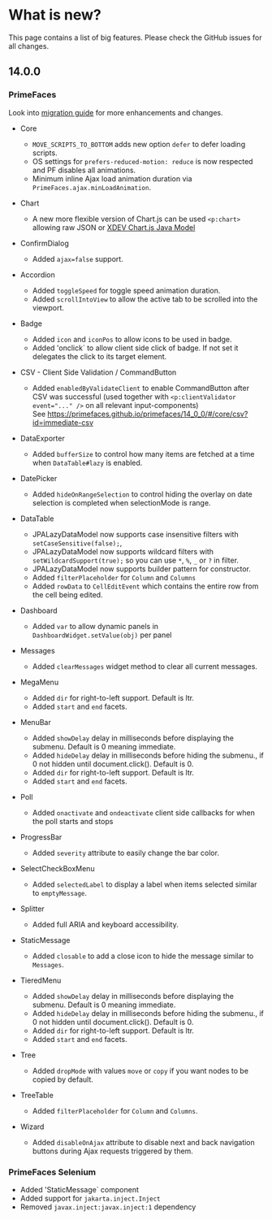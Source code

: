 # What is new?

This page contains a list of big features. Please check the GitHub issues for all changes.

## 14.0.0

### PrimeFaces

Look into [migration guide](https://primefaces.github.io/primefaces/14_0_0/#/../migrationguide/14_0_0) for more enhancements and changes.

* Core
    * `MOVE_SCRIPTS_TO_BOTTOM` adds new option `defer` to defer loading scripts.
    * OS settings for `prefers-reduced-motion: reduce` is now respected and PF disables all animations.
    * Minimum inline Ajax load animation duration via `PrimeFaces.ajax.minLoadAnimation`.

* Chart
   * A new more flexible version of Chart.js can be used `<p:chart>` allowing raw JSON or [XDEV Chart.js Java Model](https://github.com/xdev-software/chartjs-java-model)
   
* ConfirmDialog
   * Added `ajax=false` support.

* Accordion
    * Added `toggleSpeed` for toggle speed animation duration.
    * Added `scrollIntoView` to allow the active tab to be scrolled into the viewport.
    
* Badge
    * Added `icon` and `iconPos` to allow icons to be used in badge.
    * Added 'onclick` to allow client side click of badge. If not set it delegates the click to its target element.

* CSV - Client Side Validation / CommandButton
    * Added `enabledByValidateClient` to enable CommandButton after CSV was successful (used together with `<p:clientValidator event="..." />` on all relevant input-components)  
      See https://primefaces.github.io/primefaces/14_0_0/#/core/csv?id=immediate-csv

* DataExporter
    * Added `bufferSize` to control how many items are fetched at a time when `DataTable#lazy` is enabled.
    
* DatePicker
    * Added `hideOnRangeSelection` to control hiding the overlay on date selection is completed when selectionMode is range.

* DataTable
    * JPALazyDataModel now supports case insensitive filters with `setCaseSensitive(false);`,
    * JPALazyDataModel now supports wildcard filters with `setWildcardSupport(true);` so you can use `*`, `%`, `_` or `?` in filter.
    * JPALazyDataModel now supports builder pattern for constructor.
    * Added `filterPlaceholder` for `Column` and `Columns`
    * Added `rowData` to `CellEditEvent` which contains the entire row from the cell being edited.

* Dashboard
    * Added `var` to allow dynamic panels in `DashboardWidget.setValue(obj)` per panel
    
* Messages
    * Added `clearMessages` widget method to clear all current messages.
    
* MegaMenu
    * Added `dir` for right-to-left support. Default is ltr.
    * Added `start` and `end` facets.
    
* MenuBar
    * Added `showDelay` delay in milliseconds before displaying the submenu. Default is 0 meaning immediate.
    * Added `hideDelay` delay in milliseconds before hiding the submenu., if 0 not hidden until document.click(). Default is 0.
    * Added `dir` for right-to-left support. Default is ltr.
    * Added `start` and `end` facets.
   
* Poll
    * Added `onactivate` and `ondeactivate` client side callbacks for when the poll starts and stops
   
* ProgressBar
    * Added `severity` attribute to easily change the bar color.
     
* SelectCheckBoxMenu
    * Added `selectedLabel` to display a label when items selected similar to `emptyMessage`.

* Splitter
    * Added full ARIA and keyboard accessibility.
        
* StaticMessage
    * Added `closable` to add a close icon to hide the message similar to `Messages`.

* TieredMenu
    * Added `showDelay` delay in milliseconds before displaying the submenu. Default is 0 meaning immediate.
    * Added `hideDelay` delay in milliseconds before hiding the submenu., if 0 not hidden until document.click(). Default is 0.
    * Added `dir` for right-to-left support. Default is ltr.
    * Added `start` and `end` facets.

* Tree
    * Added `dropMode` with values `move` or `copy` if you want nodes to be copied by default.
        
* TreeTable
    * Added `filterPlaceholder` for `Column` and `Columns`.
    
* Wizard
    * Added `disableOnAjax` attribute to disable next and back navigation buttons during Ajax requests triggered by them.
  
### PrimeFaces Selenium 

* Added 'StaticMessage` component
* Added support for `jakarta.inject.Inject`
* Removed `javax.inject:javax.inject:1` dependency
